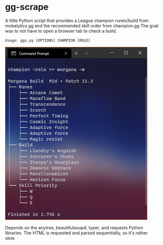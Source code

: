 # gg-scrape

A little Python script that provides a League champion runes/build from mobalytics.gg and the recommended skill order from champion.gg
The goal was to not have to open a browser tab to check a build.

```
Usage: ggs.py [OPTIONS] CHAMPION [ROLE]
```

![screenshot of the app in use](/Capture.PNG)


Depends on the anytree, beautifulsoup4, typer, and requests Python libraries.
The HTML is requested and parsed sequentially, so it's rather slow.
